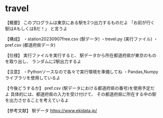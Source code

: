 # travel
【概要】
このプログラムは東京にある駅を2つ出力するものだよ
「お前が行く駅はAもしくはBだ！」
と言うよ

【構成】
・station20230907free.csv (駅データ)
・trevel.py (実行ファイル)
・pref.csv (都道府県データ)

【仕様】
実行ファイルを実行すると、
駅データから所在都道府県が東京のものを取り出し、
ランダムに2駅出力するよ

【注意】
・Pythonソースなので各々で実行環境を準備してね
・Pandas,Numpyライブラリを使用しているよ

【今後どうするか】
pref.csv (駅データにおける都道府県の番号)を使用予定だよ
具体的には、都道府県の入力を受け付けて、
その都道府県に所在する中の駅を出力させることを考えているよ

【参考文献】
駅データ
https://www.ekidata.jp/
